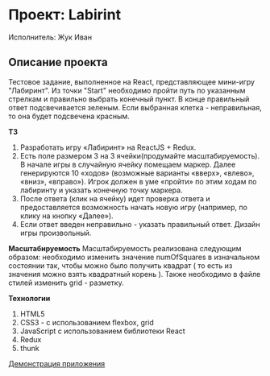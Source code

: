 # Проект: Labirint

Исполнитель: Жук Иван

## Описание проекта
Тестовое задание, выполненное на React, представляющее мини-игру "Лабиринт".
Из точки "Start" необходимо пройти путь по указанным стрелкам и правильно выбрать конечный пункт.
В конце правильный ответ подсвечивается зеленым.
Если выбранная клетка - неправильная, то она будет подсвечена красным.

**ТЗ**
1) Разработать игру «Лабиринт» на ReactJS + Redux.
2) Есть поле размером 3 на 3 ячейки(продумайте масштабируемость). В начале игры в случайную ячейку помещаем маркер. Далее генерируются 10 «ходов» (возможные варианты «вверх», «влево», «вниз», «вправо»). Игрок должен в уме «пройти» по этим ходам по лабиринту и указать конечную точку маркера.
3) После ответа (клик на ячейку) идет проверка ответа и предоставляется возможность начать новую игру (например, по клику на кнопку «Далее»).
4) Если ответ введен неправильно - указать правильный ответ. Дизайн игры произвольный.

**Масштабируемость**
Масштабируемость реализована следующим образом: необходимо изменить значение numOfSquares в изначальном состоянии так, чтобы можно было получить квадрат ( то есть из значения можно взять квадратный корень ).
Также необходимо в файле стилей изменить grid - разметку.


**Технологии**

1. HTML5
2. CSS3 - с использованием flexbox, grid
3. JavaScript с использованием библиотеки React
4. Redux
5. thunk

[Демонстрация приложения](https://zhukek.github.io/Labirint/)